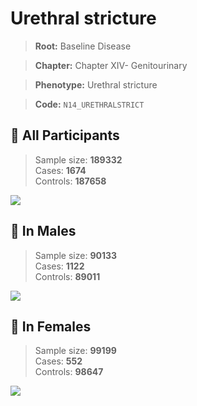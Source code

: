# Urethral stricture

> **Root:** Baseline Disease  

> **Chapter:** Chapter XIV- Genitourinary  

> **Phenotype:** Urethral stricture  

> **Code:** `N14_URETHRALSTRICT`

## 🧪 All Participants  
> Sample size: **189332**  
> Cases: **1674**  
> Controls: **187658**
<img src="/Disease/Figures/ALL/Incidence/N14_URETHRALSTRICT.png"/>
<CsvTable src="/Disease/Data/ALL/Incidence/COX_N14_URETHRALSTRICT.csv" label="🔍 View full results" />

## 👨 In Males  
> Sample size: **90133**  
> Cases: **1122**  
> Controls: **89011**
<img src="/Disease/Figures/Male/Incidence/N14_URETHRALSTRICT.png"/>
<CsvTable src="/Disease/Data/Male/Incidence/COX_N14_URETHRALSTRICT.csv" label="🔍 View full results" />

## 👩 In Females  
> Sample size: **99199**  
> Cases: **552**  
> Controls: **98647**
<img src="/Disease/Figures/Female/Incidence/N14_URETHRALSTRICT.png"/>
<CsvTable src="/Disease/Data/Female/Incidence/COX_N14_URETHRALSTRICT.csv" label="🔍 View full results" />
